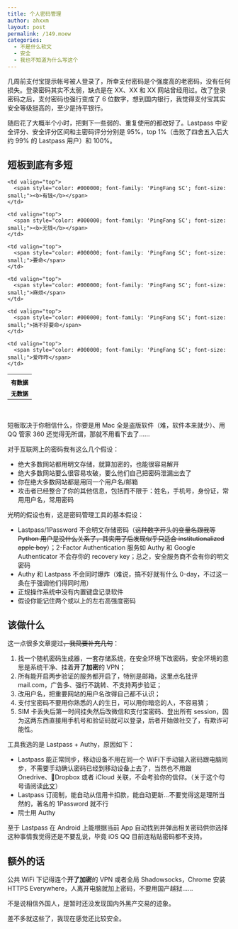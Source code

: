```yaml
---
title: 个人密码管理
author: ahxxm
layout: post
permalink: /149.moew
categories:
  - 不是什么软文
  - 安全
  - 我也不知道为什么写这个
---
```

几周前支付宝提示帐号被人登录了，所幸支付密码是个强度高的老密码，没有任何损失。登录密码其实不太弱，缺点是在 XX、XX 和 XX 网站曾经用过。改了登录密码之后，支付密码也强行变成了 6 位数字，想到国内银行，我觉得支付宝其实安全等级挺高的，至少是持平银行。

随后花了大概半个小时，把剩下一些弱的、重复使用的都改好了。Lastpass 中安全评分、安全评分区间和主密码评分分别是 95%，top 1%（击败了四舍五入后大约 99% 的 Lastpass 用户）和 100%。

<!--more-->

## 短板到底有多短

<table cellspacing="0" cellpadding="0">
  <tr>
    <td valign="top">
    </td>
    
    <td valign="top">
      <span style="color: #000000; font-family: 'PingFang SC'; font-size: small;"><b>有钱</b></span>
    </td>
    
    <td valign="top">
      <span style="color: #000000; font-family: 'PingFang SC'; font-size: small;"><b>无钱</b></span>
    </td>
  </tr>
  
  <tr>
    <td valign="top">
      <span style="color: #000000; font-family: 'PingFang SC'; font-size: small;"><b>有数据</b></span>
    </td>
    
    <td valign="top">
      <span style="color: #000000; font-family: 'PingFang SC'; font-size: small;">要命</span>
    </td>
    
    <td valign="top">
      <span style="color: #000000; font-family: 'PingFang SC'; font-size: small;">麻烦</span>
    </td>
  </tr>
  
  <tr>
    <td valign="top">
      <span style="color: #000000; font-family: 'PingFang SC'; font-size: small;"><b>无数据</b></span>
    </td>
    
    <td valign="top">
      <span style="color: #000000; font-family: 'PingFang SC'; font-size: small;">搞不好要命</span>
    </td>
    
    <td valign="top">
      <span style="color: #000000; font-family: 'PingFang SC'; font-size: small;">爱咋咋</span>
    </td>
  </tr>
</table>

&nbsp;

短板取决于你相信什么，你要是用 Mac 全是盗版软件（难，软件本来就少）、用 QQ 管家 360 还觉得无所谓，那就不用看下去了……

对于互联网上的密码我有这么几个假设：

  * 绝大多数网站都用明文存储，就算加密的，也能很容易解开
  * 绝大多数网站要么很容易攻破，要么他们自己把密码泄漏出去了
  * 你在绝大多数网站都是用同一个用户名/邮箱
  * 攻击者已经整合了你的其他信息，包括而不限于：姓名，手机号，身份证，常用用户名，常用密码

光明的假设也有，这是密码管理工具的基本假设：

  * Lastpass/1Password 不会明文存储密码（<del>这种数字开头的变量名跟我等 Python 用户是没什么关系了，其实</del><del>用了后发现似乎只适合 institutionalized apple boy</del>）；2-Factor Authentication 服务如 Authy 和 Google Authenticator 不会存你的 recovery key；总之，安全服务商不会有你的明文密码
  * Authy 和 Lastpass 不会同时爆炸（难说，搞不好就有什么 0-day，不过这一条在于强调他们得同时用）
  * 正规操作系统中没有内置键盘记录软件
  * 假设你能记住两个或以上的左右高强度密码

## 该做什么

这一点很多文章提过<del>，我简要补充几句</del>：

  1. 找一个随机密码生成器，一套存储系统，在安全环境下改密码，安全环境的意思是系统干净、挂着**开了加密**的 VPN；
  2. 所有能开启两步验证的服务都开启了，特别是邮箱，这里点名批评 mail.com，广告多、强行不跳转、不支持两步验证；
  3. 改用户名，把重要网站的用户名改得自己都不认识；
  4. 支付宝密码不要用你熟悉的人的生日，可以用你暗恋的人，不容易猜；
  5. SIM 卡丢失后第一时间挂失然后改微信和支付宝密码、登出所有 session，因为这两东西直接用手机号和验证码就可以登录，后者开始做社交了，有欺诈可能性。

工具我选的是 Lastpass + Authy，原因如下：

  * Lastpass 能正常同步，移动设备不用在同一个 WiFi下手动输入密码跟电脑同步，不需要手动确认密码已经到移动设备上去了，当然也不用跟 Onedrive、Dropbox 或者 iCloud 关联，不会考验你的信仰。（关于这个句号请阅读<a href="http://languagelog.ldc.upenn.edu/nll/?p=21548" target="_blank">此文</a>）
  * Lastpass 订阅制，能自动从信用卡扣款，能自动更新…不要觉得这是理所当然的，著名的 1Password 就不行
  * 院士用 Authy

至于 Lastpass 在 Android 上能根据当前 App 自动找到并弹出相关密码供你选择这种事情我觉得还是不要乱说，毕竟 iOS QQ 目前连粘贴密码都不支持。

## 额外的话

公共 WiFi 下记得连个**开了加密**的 VPN 或者全局 Shadowsocks，Chrome 安装 HTTPS Everywhere，人离开电脑就加上密码，不要用国产越狱……

不是说相信外国人，是暂时还没发现国内外黑产交易的迹象。

差不多就这些了，我现在感觉还比较安全。